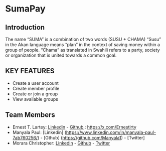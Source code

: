 # SumaPay
## Introduction
The name “SUMA” is a combination of two words (SUSU + CHAMA)
“Susu” in the Akan language means “plan” in the context of saving money within a group of people. 
“Chama” as translated in Swahili refers to a party, society or organization that is united towards a common goal.

## KEY FEATURES
-   Create a user account
-   Create member profile
-   Create or join a group
-   View available groups


## Team Members
* Ernest T. Lartey: [Linkedin](https://www.linkedin.com/in/ernest-lartey-61213633/) - [Github](https://github.com/Teddystone08?tab=overview&from=2023-12-01&to=2023-12-31),: https://x.com/Ernestlrty
* Manyala Paul: [Linkedin] (https://www.linkedin.com/in/manyala-paul-7ab760256/) - [Gthub] (https://github.com/Manyala1) - [Twitter] 
* Morara Christopher: [Linkedin](https://www.linkedin.com/in/christopher-morara-746610124/) - [Github](https://github.com/Nyagarama) - [Twitter](https://x.com/chrismorara)
